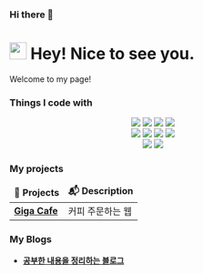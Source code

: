 ### Hi there 👋


<h1><img src="https://emojis.slackmojis.com/emojis/images/1531849430/4246/blob-sunglasses.gif?1531849430" width="30"/> Hey! Nice to see you.</h1>


<p>Welcome to my page!  </p>
<h3>Things I code with</h3>
<p>
<div align=center> 
  <img src="https://img.shields.io/badge/java-007396?style=for-the-badge&logo=java&logoColor=white">
  <img src="https://img.shields.io/badge/SpringBoot-6DB33F?style=for-the-badge&logo=SpringBoot&logoColor=white">
  <img src="https://img.shields.io/badge/apache tomcat-F8DC75?style=for-the-badge&logo=apachetomcat&logoColor=white">

  <img src="https://img.shields.io/badge/gradle-02303A?style=for-the-badge&logo=gradle&logoColor=white">
  <br>
  
  <img src="https://img.shields.io/badge/html5-E34F26?style=for-the-badge&logo=html5&logoColor=white">
  <img src="https://img.shields.io/badge/css-1572B6?style=for-the-badge&logo=css3&logoColor=white">
  <img src="https://img.shields.io/badge/javascript-F7DF1E?style=for-the-badge&logo=javascript&logoColor=black">
  <img src="https://img.shields.io/badge/JSP-0769AD?style=for-the-badge&logo=JSP&logoColor=white">
  <br>
  
  <img src="https://img.shields.io/badge/mariaDB-003545?style=for-the-badge&logo=mariaDB&logoColor=white">
  <img src="https://img.shields.io/badge/MyBatis-4479A1?style=for-the-badge&logo=MyBatis&logoColor=white">
  <br>
</div>
</p>

<h3>My projects</h3>

<table>
  <thead align="center">
    <tr border: none;>
      <td><b>🎁 Projects</b></td>
      <td><b>📬 Description</b></td>
    </tr>
  </thead>
  <tbody>
    <tr>
      <td><a href="https://github.com/JangChangKyoon/gigacf"><b>Giga Cafe</b></a></td>
      <td>커피 주문하는 웹</td>
    </tr>
  </tbody>
</table>


<h3>My Blogs</h3>
<ul>
  <li><a href="https://noproblemtocatchthemoon.tistory.com/"><b>공부한 내용을 정리하는 블로그 </i></li>


